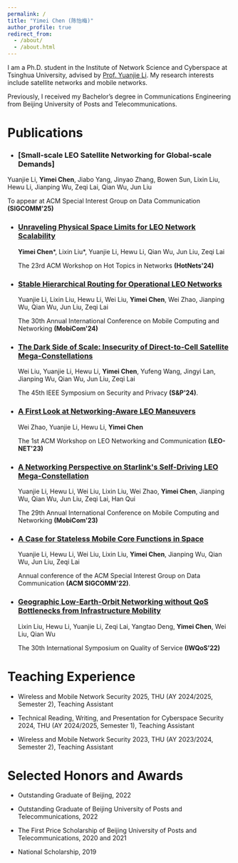```yaml
---
permalink: /
title: "Yimei Chen (陈怡梅)"
author_profile: true
redirect_from: 
  - /about/
  - /about.html
---
```

I am a Ph.D. student in the Institute of Network Science and Cyberspace at Tsinghua University, advised by [Prof. Yuanjie Li](http://www.yuanjiel.com/). My research interests include satellite networks and mobile networks.

Previously, I received my Bachelor’s degree in Communications Engineering from Beijing University of Posts and Telecommunications.


Publications
======
- ### [Small-scale LEO Satellite Networking for Global-scale Demands]

Yuanjie Li, **Yimei Chen**, Jiabo Yang, Jinyao Zhang, Bowen Sun, Lixin Liu, Hewu Li, Jianping Wu, Zeqi Lai, Qian Wu, Jun Liu

To appear at ACM Special Interest Group on Data Communication **(SIGCOMM'25)**

- ### [Unraveling Physical Space Limits for LEO Network Scalability](https://dl.acm.org/doi/abs/10.1145/3696348.3696885)

  **Yimei Chen***, Lixin Liu*, Yuanjie Li, Hewu Li, Qian Wu, Jun Liu, Zeqi Lai

  The 23rd ACM Workshop on Hot Topics in Networks **(HotNets'24)**

- ### [Stable Hierarchical Routing for Operational LEO Networks](https://dl.acm.org/doi/10.1145/3636534.3649362)

  Yuanjie Li, Lixin Liu, Hewu Li, Wei Liu, **Yimei Chen**, Wei Zhao, Jianping Wu, Qian Wu, Jun Liu, Zeqi Lai

  The 30th Annual International Conference on Mobile Computing and Networking **(MobiCom'24)**

- ### [The Dark Side of Scale: Insecurity of Direct-to-Cell Satellite Mega-Constellations](https://www.computer.org/csdl/proceedings-article/sp/2024/313000a149/1Ub246TR9EA)
  
  Wei Liu, Yuanjie Li, Hewu Li, **Yimei Chen**, Yufeng Wang, Jingyi Lan, Jianping Wu, Qian Wu, Jun Liu, Zeqi Lai

  The 45th IEEE Symposium on Security and Privacy **(S&P'24)**.
  
- ### [A First Look at Networking-Aware LEO Maneuvers](https://dl.acm.org/doi/10.1145/3614204.3616107)

  Wei Zhao, Yuanjie Li, Hewu Li, **Yimei Chen**

  The 1st ACM Workshop on LEO Networking and Communication **(LEO-NET'23)**

- ### [A Networking Perspective on Starlink's Self-Driving LEO Mega-Constellation](https://dl.acm.org/doi/10.1145/3570361.3592519)

  Yuanjie Li, Hewu Li, Wei Liu, Lixin Liu, Wei Zhao, **Yimei Chen**, Jianping Wu, Qian Wu, Jun Liu, Zeqi Lai, Han Qui

  The 29th Annual International Conference on Mobile Computing and Networking **(MobiCom'23)**

- ### [A Case for Stateless Mobile Core Functions in Space](https://dl.acm.org/doi/pdf/10.1145/3544216.3544233)

  Yuanjie Li, Hewu Li, Wei Liu, Lixin Liu, **Yimei Chen**, Jianping Wu, Qian Wu, Jun Liu, Zeqi Lai

  Annual conference of the ACM Special Interest Group on Data Communication **(ACM SIGCOMM'22)**.
  

- ### [Geographic Low-Earth-Orbit Networking without QoS Bottlenecks from Infrastructure Mobility](https://ieeexplore.ieee.org/document/9812903)

  Lixin Liu, Hewu Li, Yuanjie Li, Zeqi Lai, Yangtao Deng, **Yimei Chen**, Wei Liu, Qian Wu

  The 30th International Symposium on Quality of Service **(IWQoS'22)**

  
Teaching Experience
======
- Wireless and Mobile Network Security 2025, THU (AY 2024/2025, Semester 2), Teaching Assistant

- Technical Reading, Writing, and Presentation for Cyberspace Security 2024, THU (AY 2024/2025, Semester 1), Teaching Assistant
  
- Wireless and Mobile Network Security 2023, THU (AY 2023/2024, Semester 2), Teaching Assistant

Selected Honors and Awards
======
- Outstanding Graduate of Beijing, 2022
  
- Outstanding Graduate of Beijing University of Posts and Telecommunications, 2022

- The First Price Scholarship of Beijing University of Posts and Telecommunications, 2020 and 2021

- National Scholarship, 2019

  
